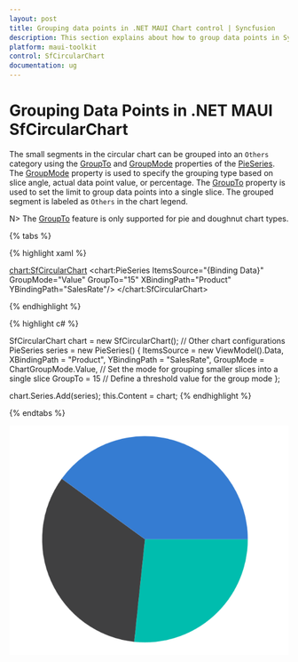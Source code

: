 ```yaml
---
layout: post
title: Grouping data points in .NET MAUI Chart control | Syncfusion
description: This section explains about how to group data points in Syncfusion® .NET MAUI Chart (SfCircularChart) control.
platform: maui-toolkit
control: SfCircularChart
documentation: ug
---
```


# Grouping Data Points in .NET MAUI SfCircularChart

The small segments in the circular chart can be grouped into an `Others` category using the [GroupTo](https://help.syncfusion.com/cr/maui-toolkit/Syncfusion.Maui.Toolkit.Charts.PieSeries.html#Syncfusion_Maui_Toolkit_Charts_PieSeries_GroupTo) and [GroupMode](https://help.syncfusion.com/cr/maui-toolkit/Syncfusion.Maui.Toolkit.Charts.PieSeries.html#Syncfusion_Maui_Toolkit_Charts_PieSeries_GroupMode) properties of the [PieSeries](https://help.syncfusion.com/cr/maui-toolkit/Syncfusion.Maui.Toolkit.Charts.PieSeries.html). The [GroupMode](https://help.syncfusion.com/cr/maui-toolkit/Syncfusion.Maui.Toolkit.Charts.PieSeries.html#Syncfusion_Maui_Toolkit_Charts_PieSeries_GroupMode) property is used to specify the grouping type based on slice angle, actual data point value, or percentage. The [GroupTo](https://help.syncfusion.com/cr/maui-toolkit/Syncfusion.Maui.Toolkit.Charts.PieSeries.html#Syncfusion_Maui_Toolkit_Charts_PieSeries_GroupTo) property is used to set the limit to group data points into a single slice. The grouped segment is labeled as `Others` in the chart legend.

N> The [GroupTo](https://help.syncfusion.com/cr/maui-toolkit/Syncfusion.Maui.Toolkit.Charts.PieSeries.html#Syncfusion_Maui_Toolkit_Charts_PieSeries_GroupTo) feature is only supported for pie and doughnut chart types.

{% tabs %}

{% highlight xaml %}

<chart:SfCircularChart>
    <!-- Other chart configurations -->
    <chart:PieSeries ItemsSource="{Binding Data}" 
                     GroupMode="Value"
                     GroupTo="15"
                     XBindingPath="Product" 
                     YBindingPath="SalesRate"/>
</chart:SfCircularChart>

{% endhighlight %}

{% highlight c# %}

SfCircularChart chart = new SfCircularChart();
// Other chart configurations
PieSeries series = new PieSeries()
{
    ItemsSource = new ViewModel().Data,
    XBindingPath = "Product", 
    YBindingPath = "SalesRate",
    GroupMode = ChartGroupMode.Value, // Set the mode for grouping smaller slices into a single slice
    GroupTo = 15 // Define a threshold value for the group mode
};

chart.Series.Add(series);
this.Content = chart;
{% endhighlight %}

{% endtabs %}

![Grouped data points pie chart in MAUI](GroupTo_images/GroupTo_in_CircularChart.png)